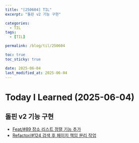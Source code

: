 ```yaml
---
title: "[250604] TIL"
excerpt: "돌핀 v2 기능 구현"

categories:
  - TIL
tags:
  - [TIL]

permalink: /blog/til/250604

toc: true
toc_sticky: true

date: 2025-06-04
last_modified_at: 2025-06-04
---
```


# Today I Learned (2025-06-04)

## 돌핀 v2 기능 구현

- [Feat/#89 장소 리스트 정렬 기능 추가](https://github.com/100-hours-a-week/7-team-ddb-fe/pull/126)
- [Refactor/#124 검색 후 페이지 책임 분리 작업](https://github.com/100-hours-a-week/7-team-ddb-fe/pull/125)
